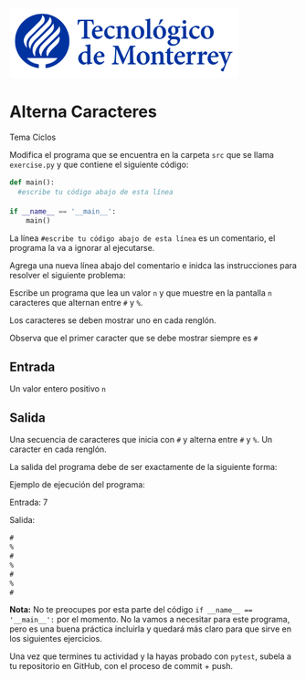 ![Tec de Monterrey](../../images/logotecmty.png)
# Alterna Caracteres
Tema Ciclos

Modifica el programa que se encuentra en la carpeta `src` que se llama `exercise.py` y que contiene el siguiente código:

```python
def main():
  #escribe tu código abajo de esta línea

if __name__ == '__main__':
    main()
```

La línea `#escribe tu código abajo de esta línea` es un comentario, el programa la va a ignorar al ejecutarse.

Agrega una nueva línea abajo del comentario e inidca las instrucciones para resolver el siguiente problema:

Escribe un programa que lea un valor `n` y que muestre en la pantalla `n` caracteres que alternan entre `#` y `%`.

Los caracteres se deben mostrar uno en cada renglón.

Observa que el primer caracter que se debe mostrar siempre es `#`

## Entrada

Un valor entero positivo `n`

## Salida
Una secuencia de caracteres que inicia con `#` y alterna entre `#` y `%`. Un caracter en cada renglón.

La salida del programa debe de ser exactamente de la siguiente forma:

Ejemplo de ejecución del programa:

Entrada:
7

Salida:
```
#
%
#
%
#
%
#
```

**Nota:** No te preocupes por esta parte del código `if __name__ == '__main__':` por el momento. No la vamos a necesitar para este programa, pero es una buena práctica incluirla y quedará más claro para que sirve en los siguientes ejercicios.

Una vez que termines tu actividad y la hayas probado con `pytest`, subela a tu repositorio en GitHub, con el proceso de commit + push.
